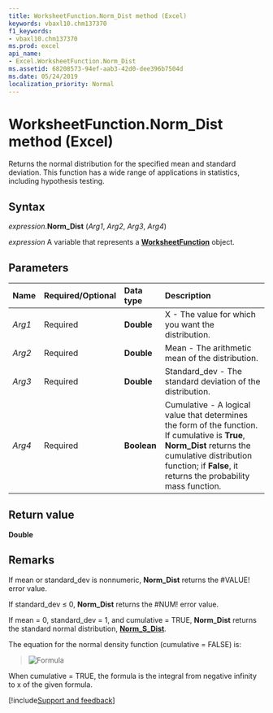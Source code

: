 ```yaml
---
title: WorksheetFunction.Norm_Dist method (Excel)
keywords: vbaxl10.chm137370
f1_keywords:
- vbaxl10.chm137370
ms.prod: excel
api_name:
- Excel.WorksheetFunction.Norm_Dist
ms.assetid: 68208573-94ef-aab3-42d0-dee396b7504d
ms.date: 05/24/2019
localization_priority: Normal
---
```



# WorksheetFunction.Norm_Dist method (Excel)

Returns the normal distribution for the specified mean and standard deviation. This function has a wide range of applications in statistics, including hypothesis testing.


## Syntax

_expression_.**Norm_Dist** (_Arg1_, _Arg2_, _Arg3_, _Arg4_)

_expression_ A variable that represents a **[WorksheetFunction](Excel.WorksheetFunction.md)** object.


## Parameters

|Name|Required/Optional|Data type|Description|
|:-----|:-----|:-----|:-----|
| _Arg1_|Required| **Double**|X - The value for which you want the distribution.|
| _Arg2_|Required| **Double**|Mean - The arithmetic mean of the distribution.|
| _Arg3_|Required| **Double**|Standard_dev - The standard deviation of the distribution.|
| _Arg4_|Required| **Boolean**|Cumulative - A logical value that determines the form of the function. If cumulative is **True**, **Norm_Dist** returns the cumulative distribution function; if **False**, it returns the probability mass function.|

## Return value

**Double**


## Remarks

If mean or standard_dev is nonnumeric, **Norm_Dist** returns the #VALUE! error value.
    
If standard_dev ≤ 0, **Norm_Dist** returns the #NUM! error value.
    
If mean = 0, standard_dev = 1, and cumulative = TRUE, **Norm_Dist** returns the standard normal distribution, **[Norm_S_Dist](excel.worksheetfunction.norm_s_dist.md)**.
    
The equation for the normal density function (cumulative = FALSE) is:

> ![Formula](../images/awfnrmdi_ZA06051213.gif)


When cumulative = TRUE, the formula is the integral from negative infinity to x of the given formula. 
    

[!include[Support and feedback](~/includes/feedback-boilerplate.md)]